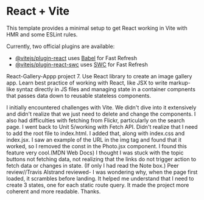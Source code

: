 # React + Vite

This template provides a minimal setup to get React working in Vite with HMR and some ESLint rules.

Currently, two official plugins are available:

- [@vitejs/plugin-react](https://github.com/vitejs/vite-plugin-react/blob/main/packages/plugin-react/README.md) uses [Babel](https://babeljs.io/) for Fast Refresh
- [@vitejs/plugin-react-swc](https://github.com/vitejs/vite-plugin-react-swc) uses [SWC](https://swc.rs/) for Fast Refresh

React-Gallery-Appp project 7.
Use React library to create an image gallery app. 
Learn best practice of working with React, like JSX to write markup-like syntaz directly in JS files and managing state in a container compnents that passes data down to reusable stateless components. 


I initially encountered challenges with Vite. We didn't dive into it extensively and didn't realize that we just need to delete and change the components. 
I also had difficulties with fetching from Flickr, particularly on the search page. I went back to Unit 5/working with Fetch API.
Didn't realize that I need to add the root file to index.html. I added that, along with index.css and index.jsx.
I saw an example of the URL in the img tag and found that it worked, so I removed the const in the Photo.jsx component. I found this feature very cool.(MDN Web Docs)
I thought I was stuck with the topic buttons not fetching data, not realizing that the links do not trigger action to fetch data or changes in state.
 (If only I had read the Note box.)
 Peer review//Travis Alstrand reviewed- I was wondering why, when the page first loaded, it scrambles before landing. It helped me understand that I need to create 3 states, one for each static route query. It made the project more coherent and more readable. Thanks.